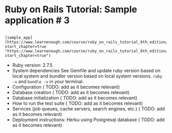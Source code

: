 # Ruby on Rails Tutorial: Sample application # 3

## 
    [sample_app](https://www.learnenough.com/course/ruby_on_rails_tutorial_6th_edition/static_pages/sample_app_setup?start_chapter=true "https://www.learnenough.com/course/ruby_on_rails_tutorial_6th_edition/static_pages/sample_app_setup?start_chapter=true")

* Ruby version: 2.7.5
* System dependencies See Gemfile and update ruby version based on local system and bundler version based on local system versions. ``ruby -v`` and ``bundle -v`` in your terminal.
* Configuration ( TODO: add as it becomes relevant)
* Database creation ( TODO: add as it becomes relevant)
* Database initialization ( TODO: add as it becomes relevant)
* How to run the test suite ( TODO: add as it becomes relevant)
* Services (job queues, cache servers, search engines, etc.) ( TODO: add as it becomes relevant)
* Deployment instructions: Herku using Postgresql database ( TODO: add as it becomes relevant)
